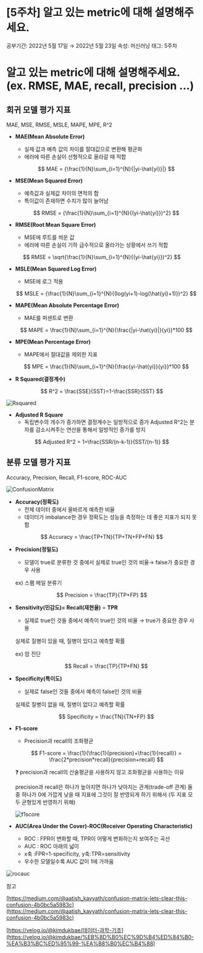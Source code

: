 # [5주차] 알고 있는 metric에 대해 설명해주세요.

공부기간: 2022년 5월 17일 → 2022년 5월 23일
속성: 머신러닝
태그: 5주차

# 알고 있는 metric에 대해 설명해주세요. (ex. RMSE, MAE, recall, precision ...)

## 회귀 모델 평가 지표

MAE, MSE, RMSE, MSLE, MAPE, MPE, R^2

- **MAE(Mean Absolute Error)**
    - 실제 값과 예측 값의 차이를 절대값으로 변환해 평균화
    - 에러에 따른 손실이 선형적으로 올라갈 때 적합
    
    $$
    MAE = {\frac{1}{N}\sum_{i=1}^{N}{|yi-\hat{yi}}|}
    $$
    
- **MSE(Mean Squared Error)**
    - 예측값과 실제값 차이의 면적의 합
    - 특이값이 존재하면 수치가 많이 늘어남
    
    $$
    RMSE = {\frac{1}{N}\sum_{i=1}^{N}{(yi-\hat{yi}})^2}
    $$
    
- **RMSE(Root Mean Square Error)**
    - MSE에 루트를 씌운 값
    - 에러에 따른 손실이 기하 급수적으로 올라가는 상황에서 쓰기 적합

$$
RMSE = \sqrt{\frac{1}{N}\sum_{i=1}^{N}{(yi-\hat{yi}})^2}
$$

- **MSLE(Mean Squared Log Error)**
    - MSE에 로그 적용
    
    $$
    MSLE = {\frac{1}{N}\sum_{i=1}^{N}{(log(yi+1)-log(\hat{yi}+1)})^2}
    $$
    
- **MAPE(Mean Absolute Percentage Error)**
    - MAE를 퍼센트로 변환
    
    $$
    MAPE = \frac{1}{N}\sum_{i=1}^{N}{\frac{|yi-\hat{yi}|}{yi}}*100
    $$
    
- **MPE(Mean Percentage Error)**
    - MAPE에서 절대값을 제외한 지표
    
    $$
    MPE = \frac{1}{N}\sum_{i=1}^{N}{\frac{yi-\hat{yi}}{yi}}*100
    $$
    
- **R Squared(결정계수)**

$$
R^2 = \frac{SSE}{SST}=1-\frac{SSR}{SST}
$$

![Rsquared](%5B5%E1%84%8C%E1%85%AE%E1%84%8E%E1%85%A1%5D%20%E1%84%8B%E1%85%A1%E1%86%AF%E1%84%80%E1%85%A9%20%E1%84%8B%E1%85%B5%E1%86%BB%E1%84%82%E1%85%B3%E1%86%AB%20metric%E1%84%8B%E1%85%A6%20%E1%84%83%E1%85%A2%E1%84%92%E1%85%A2%20%E1%84%89%E1%85%A5%E1%86%AF%E1%84%86%E1%85%A7%E1%86%BC%E1%84%92%E1%85%A2%E1%84%8C%E1%85%AE%E1%84%89%E1%85%A6%E1%84%8B%E1%85%AD%202820eff0bbff4e13bf2aee0cb87c60b3/Untitled.png)

- **Adjusted R Square**
    - 독립변수의 개수가 증가하면 결정계수는 일방적으로 증가
    Adjusted R^2는 분자를 감소시켜주는 연산을 통해서 일방적인 증가를 방지

$$
Adjusted R^2 = 1=\frac{SSR/(n-k-1)}{SST/(n-1)}
$$

## 분류 모델 평가 지표

Accuracy, Precision, Recall, F1-score, ROC-AUC

![ConfusionMatrix](%5B5%E1%84%8C%E1%85%AE%E1%84%8E%E1%85%A1%5D%20%E1%84%8B%E1%85%A1%E1%86%AF%E1%84%80%E1%85%A9%20%E1%84%8B%E1%85%B5%E1%86%BB%E1%84%82%E1%85%B3%E1%86%AB%20metric%E1%84%8B%E1%85%A6%20%E1%84%83%E1%85%A2%E1%84%92%E1%85%A2%20%E1%84%89%E1%85%A5%E1%86%AF%E1%84%86%E1%85%A7%E1%86%BC%E1%84%92%E1%85%A2%E1%84%8C%E1%85%AE%E1%84%89%E1%85%A6%E1%84%8B%E1%85%AD%202820eff0bbff4e13bf2aee0cb87c60b3/Untitled%201.png)

- **Accuracy(정확도)**
    - 전체 데이터 중에서 올바르게 예측한 비율
    - 데이터가 imbalance한 경우 정확도는 성능을 측정하는 데 좋은 지표가 되지 못함

$$
Accuracy = \frac{TP+TN}{TP+TN+FP+FN}
$$

- **Precision(정밀도)**
    - 모델이 true로 분류한 것 중에서 실제로 true인 것의 비율→ false가 중요한 경우 사용
    
    ex) 스팸 메일 분류기
    

$$
Precision = \frac{TP}{TP+FP}
$$

- **Sensitivity(민감도)= Recall(재현율)** = **TPR**
    - 실제로 true인 것들 중에서 예측이 true인 것의 비율 → true가 중요한 경우 사용
    
     실제로 질병이 있을 때, 질병이 있다고 예측할 확률
    
    ex) 암 진단
    
    $$
    Recall = \frac{TP}{TP+FN}
    $$
    
- **Specificity(특이도)**
    - 실제로 false인 것들 중에서 예측이 false인 것의 비율
    
    실제로 질병이 없을 때, 질병이 없다고 예측할 확률
    
    $$
    Specificity = \frac{TN}{TN+FP}
    $$
    
- **F1-score**
    - Precision과 recall의 조화평균
    
    $$
    F1-score = \frac{1}{\frac{1}{precision}+\frac{1}{recall}} = \frac{2*precision*recall}{precision+recall}
    $$
    
    <aside>
    ❓ precision과 recall의 산술평균을 사용하지 않고 조화평균을 사용하는 이유
    
    </aside>
    
    precision과 recall은 하나가 높아지면 하나가 낮아지는 관계(trade-off 관계)
    둘 중 하나가 0에 가깝게 낮을 때 지표에 그것이 잘 반영되게 하기 위해서 (두 지표 모두 균형있게 반영하기 위해)
    
    ![f1score](%5B5%E1%84%8C%E1%85%AE%E1%84%8E%E1%85%A1%5D%20%E1%84%8B%E1%85%A1%E1%86%AF%E1%84%80%E1%85%A9%20%E1%84%8B%E1%85%B5%E1%86%BB%E1%84%82%E1%85%B3%E1%86%AB%20metric%E1%84%8B%E1%85%A6%20%E1%84%83%E1%85%A2%E1%84%92%E1%85%A2%20%E1%84%89%E1%85%A5%E1%86%AF%E1%84%86%E1%85%A7%E1%86%BC%E1%84%92%E1%85%A2%E1%84%8C%E1%85%AE%E1%84%89%E1%85%A6%E1%84%8B%E1%85%AD%202820eff0bbff4e13bf2aee0cb87c60b3/Untitled%202.png)
    
- **AUC(Area Under the Cover)-ROC(Receiver Operating Characteristic)**
    - ROC : FPR이 변화할 때, TPR이 어떻게 변화하는지 보여주는 곡선
    - AUC : ROC 아래의 넓이
    - x축 :FPR=1-specificity, y축:TPR=sensitivity
    - 우수한 모델일수록 AUC 값이 1에 가까움

![rocauc](%5B5%E1%84%8C%E1%85%AE%E1%84%8E%E1%85%A1%5D%20%E1%84%8B%E1%85%A1%E1%86%AF%E1%84%80%E1%85%A9%20%E1%84%8B%E1%85%B5%E1%86%BB%E1%84%82%E1%85%B3%E1%86%AB%20metric%E1%84%8B%E1%85%A6%20%E1%84%83%E1%85%A2%E1%84%92%E1%85%A2%20%E1%84%89%E1%85%A5%E1%86%AF%E1%84%86%E1%85%A7%E1%86%BC%E1%84%92%E1%85%A2%E1%84%8C%E1%85%AE%E1%84%89%E1%85%A6%E1%84%8B%E1%85%AD%202820eff0bbff4e13bf2aee0cb87c60b3/Untitled%203.png)

참고

[https://medium.com/@aatish_kayyath/confusion-matrix-lets-clear-this-confusion-4b0bc5a5983c](https://medium.com/@aatish_kayyath/confusion-matrix-lets-clear-this-confusion-4b0bc5a5983c)

[https://velog.io/@kimdukbae/데이터-과학-기초](https://velog.io/@kimdukbae/%EB%8D%B0%EC%9D%B4%ED%84%B0-%EA%B3%BC%ED%95%99-%EA%B8%B0%EC%B4%88)
